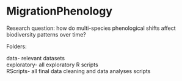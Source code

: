 # MigrationPhenology  

Research question: how do multi-species phenological shifts affect biodiversity patterns over time?  

Folders:  

data- relevant datasets  
exploratory- all exploratory R scripts  
RScripts- all final data cleaning and data analyses scripts

